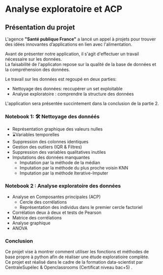 # Analyse exploratoire et ACP

## Présentation du projet

L'agence **"Santé publique France"** a lancé un appel à projets pour trouver des idées innovantes d’applications en lien avec l'alimentation.

Avant de présenter notre application, il s'agit d'effectuer un travail nécessaire sur les données.       
La faisabilité de l'applicaton repose sur la qualité de la base de données et la compréhension des données.    

Le travail sur les données est regoupé en deux parties:     
- Nettoyage des données: reccupérer un set exploitable          
- Analyse exploratoire : comprendre la structure des données      

L'application sera présentée succintement dans la conclusion de la partie 2.

### Notebook 1: 🛠 Nettoyage des donnéés 
- Représentation graphique des valeurs nulles
- ⌛️Variables temporelles
- Suppression des colonnes identiques
- Gestion des outliers (IQR & Filtres)
- Suppression des variables qualitatives inutiles
- Imputations des données manquantes
    - Imputation par la méthode de la médian      
    - Imputation par la méthode du plus proche voisin KNN
    - Imputation par la méthode Iterative-Imputer 

### Notebook 2 : Analyse exploratoire des données


- Analyse en Composantes principales (ACP)
    - Cercle des corrélations
    - Représentation des individus dans le premier cercle factoriel
- Corrélation deux à deux et tests de Pearson     
- Matrice des corrélations
- Analyse graphique
- ANOVA
  
### Conclusion
Ce projet vise à montrer comment utiliser les fonctions et méthodes de base propre à python afin de réaliser une étude exploratioire complète.   
Ce projet est réalisé dans le cadre de la formation data-scientist par CentraleSupélec & Openclassrooms (Certificat niveau bac+5) .



